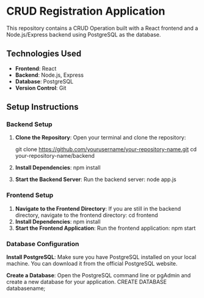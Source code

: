 # CRUD Registration Application

This repository contains a CRUD Operation built with a React frontend and a Node.js/Express backend using PostgreSQL as the database. 

## Technologies Used

- **Frontend**: React
- **Backend**: Node.js, Express
- **Database**: PostgreSQL
- **Version Control**: Git

## Setup Instructions

### Backend Setup

1. **Clone the Repository**:
   Open your terminal and clone the repository:

   git clone https://github.com/yourusername/your-repository-name.git
   cd your-repository-name/backend

2. **Install Dependencies**:
   npm install
3. **Start the Backend Server**: Run the backend server:
   node app.js

### Frontend Setup
1. **Navigate to the Frontend Directory**: If you are still in the backend directory, navigate to the frontend directory:
   cd frontend
2. **Install Dependencies**:
   npm install
3. **Start the Frontend Application**: Run the frontend application:
   npm start
   
### Database Configuration
**Install PostgreSQL**: Make sure you have PostgreSQL installed on your local machine. You can download it from the official PostgreSQL website.

**Create a Database**: Open the PostgreSQL command line or pgAdmin and create a new database for your application.
    CREATE DATABASE databasename;

   
   

